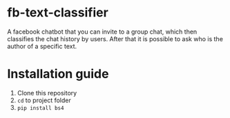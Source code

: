 # fb-text-classifier
A facebook chatbot that you can invite to a group chat, which then classifies the chat history by users. After that it is possible to ask who is the author of a specific text.

# Installation guide
1. Clone this repository  
2. `cd` to project folder  
3. `pip install bs4`  

